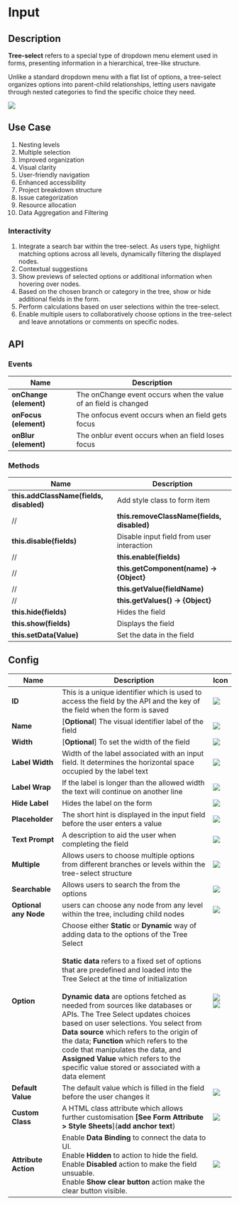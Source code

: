 # Input

## Description

**Tree-select** refers to a special type of dropdown menu element used in forms, presenting information in a hierarchical, tree-like structure.

Unlike a standard dropdown menu with a flat list of options, a tree-select organizes options into parent-child relationships, letting users navigate through nested categories to find the specific choice they need.

<img src= "/apps/components/img/treeselect.png">

## Use Case

1. Nesting levels
2. Multiple selection
3. Improved organization
4. Visual clarity
5. User-friendly navigation
6. Enhanced accessibility
7. Project breakdown structure
8. Issue categorization
9. Resource allocation
10. Data Aggregation and Filtering

### Interactivity

1. Integrate a search bar within the tree-select. As users type, highlight matching options across all levels, dynamically filtering the displayed nodes.
2. Contextual suggestions
3. Show previews of selected options or additional information when hovering over nodes.
4. Based on the chosen branch or category in the tree, show or hide additional fields in the form.
5. Perform calculations based on user selections within the tree-select.
6. Enable multiple users to collaboratively choose options in the tree-select and leave annotations or comments on specific nodes.

## API

### Events

| **Name**| **Description**|
|----------------------|---------------------------------------------------------------------|
| **onChange (element)**| The onChange event occurs when the value of an field is changed|
| **onFocus (element)**| The onfocus event occurs when an field gets focus|
| **onBlur (element)**| The onblur event occurs when an field loses focus|

### Methods

| **Name**| **Description**|
|----------------------|---------------------------------------------------------------------|
|**this.addClassName(fields, disabled)**|Add style class to form item|
//|**this.removeClassName(fields, disabled)**|Remove form item style|
| **this.disable(fields)**| Disable input field from user interaction|
//| **this.enable(fields)**| Disable input field from user interaction|
//| **this.getComponent(name) → {Object}**|Retrieve a component from an object or element|
//| **this.getValue(fieldName)**|Get A Value From An Object|
//| **this.getValues() → {Object}**|Get the values of all fields when values change|
|**this.hide(fields)**|Hides the field|
|**this.show(fields)**|Displays the field|
|**this.setData(Value)**|Set the data in the field|

## Config

| **Name**|**Description**|**Icon**|
|---------------|----------------------------------------------------------------------------------------------------------------------------------------|-----------------------------------|
|**ID**| This is a unique identifier which is used to access the field by the API and the key of the field when the form is saved|<img src= "/apps/components/img/input_id.png">|
|**Name**| [**Optional**] The visual identifier label of the field|<img src= "/apps/components/img/checkbox_name.png">|
|**Width**| [**Optional**] To set the width of the field|<img src= "/apps/components/img/input_width.png">|
|**Label Width**|Width of the label associated with an input field. It determines the horizontal space occupied by the label text|<img src= "/apps/components/img/input_labelwidth1.png">|
|**Label Wrap**| If the label is longer than the allowed width the text will continue on another line|<img src= "/apps/components/img/input_labelwrap1.png">|
|**Hide Label**| Hides the label on the form|<img src= "/apps/components/img/input_hidelabel.png">|
|**Placeholder**| The short hint is displayed in the input field before the user enters a value|<img src= "/apps/components/img/input_placeholder.png">|
|**Text Prompt**| A description to aid the user when completing the field|<img src= "/apps/components/img/input_textprompt.png">|
|**Multiple**|Allows users to choose multiple options from different branches or levels within the tree-select structure|<img src= "/apps/components/img/treeselect_multiple.png">|
|**Searchable**|Allows users to search the from the options|<img src= "/apps/components/img/treeselect_searchable.png">|
|**Optional any Node**|users can choose any node from any level within the tree, including child nodes|<img src= "/apps/components/img/treeselect_optional.png">|
|**Option**|Choose either **Static** or **Dynamic** way of adding data to the options of the Tree Select <br><br>**Static data** refers to a fixed set of options that are predefined and loaded into the Tree Select at the time of initialization</br></br> **Dynamic data** are options fetched as needed from sources like databases or APIs. The Tree Select updates choices based on user selections. You select from **Data source** which refers to the origin of the data; **Function** which refers to the code that manipulates the data, and **Assigned Value** which refers to the specific value stored or associated with a data element|<img src= "/apps/components/img/checkbox_static.png"> <img src= "/apps/components/img/checkbox_dynamic.png">|
|**Default Value**| The default value which is filled in the field before the user changes it|<img src= "/apps/components/img/treeselect_default.png">|
|**Custom Class**| A HTML class attribute which allows further customisation **[See Form Attribute > Style Sheets**](**add anchor text**)|<img src= "/apps/components/img/input_customclass.png">|
|**Attribute Action**|Enable **Data Binding** to connect the data to UI. <br> Enable **Hidden** to action to hide the field. <br> Enable **Disabled** action to make the field unsuable. <br>Enable **Show clear button** action make the clear button visible.|<img src= "/apps/components/img/treeselect_attributionaction.png">|

